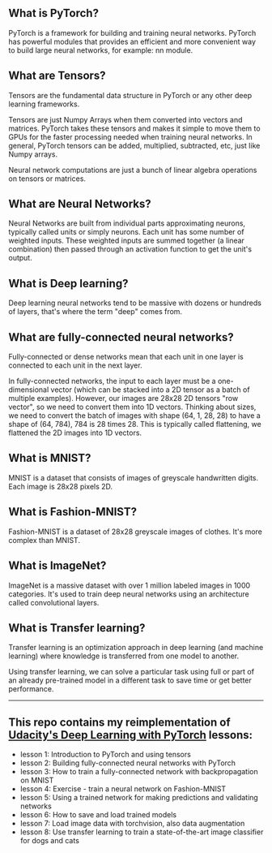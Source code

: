 ## What is PyTorch?

PyTorch is a framework for building and training neural networks.
PyTorch has powerful modules that provides an efficient and more convenient way to build large neural networks, for example: nn module.


## What are Tensors? 

Tensors are the fundamental data structure in PyTorch or any other deep learning frameworks.

Tensors are just Numpy Arrays when them converted into vectors and matrices. PyTorch takes these tensors and makes it simple to move them to GPUs for the faster processing needed when training neural networks.
In general, PyTorch tensors can be added, multiplied, subtracted, etc, just like Numpy arrays. 

Neural network computations are just a bunch of linear algebra operations on tensors or matrices.


## What are Neural Networks?

Neural Networks are built from individual parts approximating neurons, typically called units or simply neurons. Each unit has some number of weighted inputs. These weighted inputs are summed together (a linear combination) then passed through an activation function to get the unit's output.


## What is Deep learning?

Deep learning neural networks tend to be massive with dozens or hundreds of layers, that's where the term "deep" comes from.


## What are fully-connected neural networks?

Fully-connected or dense networks mean that each unit in one layer is connected to each unit in the next layer. 

In fully-connected networks, the input to each layer must be a one-dimensional vector (which can be stacked into a 2D tensor as a batch of multiple examples). However, our images are 28x28 2D tensors "row vector", so we need to convert them into 1D vectors. Thinking about sizes, we need to convert the batch of images with shape (64, 1, 28, 28) to have a shape of (64, 784), 784 is 28 times 28. This is typically called flattening, we flattened the 2D images into 1D vectors.


## What is MNIST?

MNIST is a dataset that consists of images of greyscale handwritten digits. Each image is 28x28 pixels 2D.


## What is Fashion-MNIST?

Fashion-MNIST is a dataset of 28x28 greyscale images of clothes. It's more complex than MNIST.


## What is ImageNet?

ImageNet is a massive dataset with over 1 million labeled images in 1000 categories. It's used to train deep neural networks using an architecture called convolutional layers.


## What is Transfer learning?

Transfer learning is an optimization approach in deep learning (and machine learning) where knowledge is transferred from one model to another.

Using transfer learning, we can solve a particular task using full or part of an already pre-trained model in a different task to save time or get better performance.

****************************************************************************************************************

## This repo contains my reimplementation of [Udacity's Deep Learning with PyTorch](https://github.com/udacity/deep-learning-v2-pytorch/tree/master/intro-to-pytorch) lessons:

* lesson 1: Introduction to PyTorch and using tensors
* lesson 2: Building fully-connected neural networks with PyTorch
* lesson 3: How to train a fully-connected network with backpropagation on MNIST
* lesson 4: Exercise - train a neural network on Fashion-MNIST
* lesson 5: Using a trained network for making predictions and validating networks
* lesson 6: How to save and load trained models
* lesson 7: Load image data with torchvision, also data augmentation
* lesson 8: Use transfer learning to train a state-of-the-art image classifier for dogs and cats

